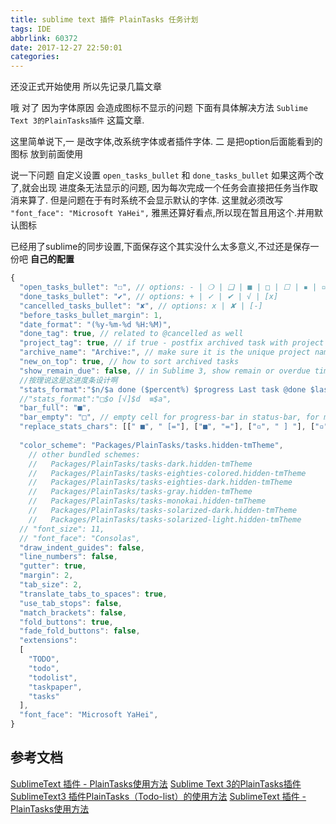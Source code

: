 ```yaml
---
title: sublime text 插件 PlainTasks 任务计划
tags: IDE
abbrlink: 60372
date: 2017-12-27 22:50:01
categories:
---
```


还没正式开始使用 所以先记录几篇文章

哦 对了 因为字体原因 会造成图标不显示的问题 下面有具体解决方法 `Sublime Text 3的PlainTasks插件` 这篇文章.

这里简单说下,一 是改字体,改系统字体或者插件字体. 二 是把option后面能看到的图标 放到前面使用

说一下问题 自定义设置 `open_tasks_bullet` 和 `done_tasks_bullet` 如果这两个改了,就会出现 进度条无法显示的问题, 因为每次完成一个任务会直接把任务当作取消来算了. 
但是问题在于有时系统不会显示默认的字体.
这里就必须改写 `"font_face": "Microsoft YaHei",` 雅黑还算好看点,所以现在暂且用这个.并用默认图标


已经用了sublime的同步设置,下面保存这个其实没什么太多意义,不过还是保存一份吧
**自己的配置**

```js
{
  "open_tasks_bullet": "☐", // options: - | ❍ | ❑ | ■ | □ | ☐ | ▪ | ▫ | – | — | ≡ | → | › | [ ]
  "done_tasks_bullet": "✔", // options: + | ✓ | ✔ | √ | [x]
  "cancelled_tasks_bullet": "✘", // options: x | ✘ | [-]
  "before_tasks_bullet_margin": 1,
  "date_format": "(%y-%m-%d %H:%M)",
  "done_tag": true, // related to @cancelled as well
  "project_tag": true, // if true - postfix archived task with project tag, if false - prefix
  "archive_name": "Archive:", // make sure it is the unique project name within your todo files
  "new_on_top": true, // how to sort archived tasks
  "show_remain_due": false, // in Sublime 3, show remain or overdue time under due tags
  //按理说这是这进度条设计啊
  "stats_format":"$n/$a done ($percent%) $progress Last task @done $last",
  //"stats_format":"□$o [√]$d  ≡$a",
  "bar_full": "■",
  "bar_empty": "□", // empty cell for progress-bar in status-bar, for more details see Custom Statistics in README
  "replace_stats_chars": [[" ■", " [="], ["■", "="], ["▫", " ] "], ["▫", " "]],
  
  "color_scheme": "Packages/PlainTasks/tasks.hidden-tmTheme",
    // other bundled schemes:
    //   Packages/PlainTasks/tasks-dark.hidden-tmTheme
    //   Packages/PlainTasks/tasks-eighties-colored.hidden-tmTheme
    //   Packages/PlainTasks/tasks-eighties-dark.hidden-tmTheme
    //   Packages/PlainTasks/tasks-gray.hidden-tmTheme
    //   Packages/PlainTasks/tasks-monokai.hidden-tmTheme
    //   Packages/PlainTasks/tasks-solarized-dark.hidden-tmTheme
    //   Packages/PlainTasks/tasks-solarized-light.hidden-tmTheme
  // "font_size": 11,
  // "font_face": "Consolas",
  "draw_indent_guides": false,
  "line_numbers": false,
  "gutter": true,
  "margin": 2,
  "tab_size": 2,
  "translate_tabs_to_spaces": true,
  "use_tab_stops": false,
  "match_brackets": false,
  "fold_buttons": true,
  "fade_fold_buttons": false,
  "extensions":
  [
    "TODO",
    "todo",
    "todolist",
    "taskpaper",
    "tasks"
  ],
  "font_face": "Microsoft YaHei",
}

```
## 参考文档
[SublimeText 插件 - PlainTasks使用方法](http://blog.csdn.net/etimechen/article/details/50730150)
[Sublime Text 3的PlainTasks插件](https://zhuanlan.zhihu.com/p/20832754)
[SublimeText3 插件PlainTasks（Todo-list）的使用方法](http://blog.csdn.net/ljw_josie/article/details/73122997)
[SublimeText 插件 - PlainTasks使用方法](http://blog.csdn.net/yuenushan/article/details/50041283)